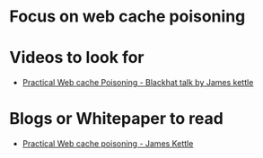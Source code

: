 # Focus on web cache poisoning 

# Videos to look for 

- [ Practical Web cache Poisoning - Blackhat talk by James kettle ](https://youtu.be/Bl_oTIuz_VA)

# Blogs or Whitepaper to read

- [ Practical Web cache poisoning - James Kettle ](https://portswigger.net/research/practical-web-cache-poisoning)
